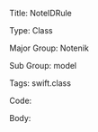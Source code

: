 Title:  NoteIDRule

Type:   Class

Major Group: Notenik

Sub Group:   model

Tags:   swift.class

Code:



Body:


